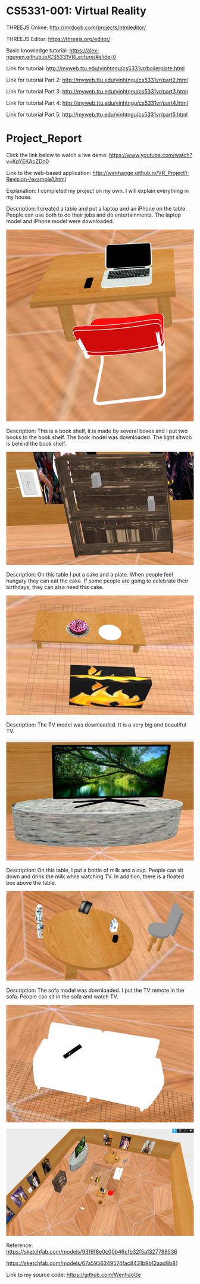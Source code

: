 # CS5331-001: Virtual Reality
THREEJS Online: http://mrdoob.com/projects/htmleditor/

THREEJS Editor: https://threejs.org/editor/

Basic knowledge tutorial: https://alex-nguyen.github.io/CS5331VRLecture/#slide-0

Link for tutorial: http://myweb.ttu.edu/vinhtngu/cs5331vr/boilerplate.html

Link for tutorial Part 2: http://myweb.ttu.edu/vinhtngu/cs5331vr/part2.html

Link for tutorial Part 3: http://myweb.ttu.edu/vinhtngu/cs5331vr/part3.html

Link for tutorial Part 4: http://myweb.ttu.edu/vinhtngu/cs5331vr/part4.html

Link for tutorial Part 5: http://myweb.ttu.edu/vinhtngu/cs5331vr/part5.html

# Project_Report
Click the link below to watch a live demo:
https://www.youtube.com/watch?v=KpYEKAcZDn0

Link to the web-based application: 
http://wenhaoge.github.io/VR_Project1-Revision-/example1.html

Explanation:
I completed my project on my own. I will explain everything in my house. 

Description:
I created a table and put a laptop and an iPhone on the table. People can use both to do their jobs and do entertainments. The laptop model and iPhone model were downloaded.

![ScreenShot](/images/7.PNG)

Description:
This is a book shelf, it is made by several boxes and I put two books to the book shelf. The book model was downloaded. The light sitwch is behind the book shelf.

![ScreenShot](/images/8.PNG)

Description: On this table I put a cake and a plate. When people feel hungary they can eat the cake. If some people are going to celebrate their birthdays, they can also need this cake.

![ScreenShot](/images/9.PNG)

Description: The TV model was downloaded. It is a very big and beautiful TV. 

![ScreenShot](/images/10.PNG)

Description: On this table, I put a bottle of milk and a cup. People can sit down and drink the milk while watching TV. In addition, there is a floated box above the table.

![ScreenShot](/images/11.PNG)

Description: The sofa model was downloaded. I put the TV remote in the sofa. People can sit in the sofa and watch TV.

![ScreenShot](/images/12.PNG)

![ScreenShot](/images/13.png)

Reference:
https://sketchfab.com/models/9319f8e0c00b46cfb32f5a1327788536

https://sketchfab.com/models/67a5956349574fac8431b9b12aad8b81



Link to my source code:
https://github.com/WenhaoGe

